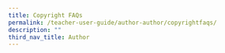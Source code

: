 ```yaml
---
title: Copyright FAQs
permalink: /teacher-user-guide/author-author/copyrightfaqs/
description: ""
third_nav_title: Author
---
```

